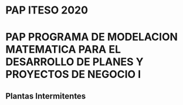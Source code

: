 # PAP ITESO 2020
# PAP PROGRAMA DE MODELACION MATEMATICA PARA EL DESARROLLO DE PLANES Y PROYECTOS DE NEGOCIO I
## Plantas Intermitentes
